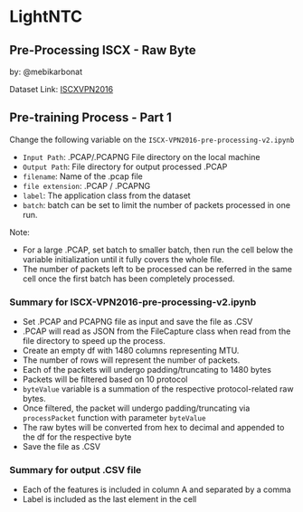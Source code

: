 # LightNTC

## Pre-Processing ISCX - Raw Byte
by: @mebikarbonat

Dataset Link: [ISCXVPN2016](http://205.174.165.80/CICDataset/ISCX-VPN-NonVPN-2016/Dataset/)

## Pre-training Process - Part 1

Change the following variable on the `ISCX-VPN2016-pre-processing-v2.ipynb`
- `Input Path`: .PCAP/.PCAPNG File directory on the local machine
- `Output Path`: File directory for output processed .PCAP
- `filename`: Name of the .pcap file
- `file extension`: .PCAP / .PCAPNG
- `label`: The application class from the dataset
- `batch`: batch can be set to limit the number of packets processed in one run.

Note: 
- For a large .PCAP, set batch to smaller batch, then run the cell below the variable initialization until it fully covers the whole file.
- The number of packets left to be processed can be referred in the same cell once the first batch has been completely processed.


### Summary for ISCX-VPN2016-pre-processing-v2.ipynb
- Set .PCAP and PCAPNG file as input and save the file as .CSV
- .PCAP will read as JSON from the FileCapture class when read from the file directory to speed up the process.
- Create an empty df with 1480 columns representing MTU.
- The number of rows will represent the number of packets.
- Each of the packets will undergo padding/truncating to 1480 bytes
- Packets will be filtered based on 10 protocol
- `byteValue` variable is a summation of the respective protocol-related raw bytes.
- Once filtered, the packet will undergo padding/truncating via `processPacket` function with parameter `byteValue`
- The raw bytes will be converted from hex to decimal and appended to the df for the respective byte
- Save the file as .CSV

### Summary for output .CSV file
- Each of the features is included in column A and separated by a comma
- Label is included as the last element in the cell
